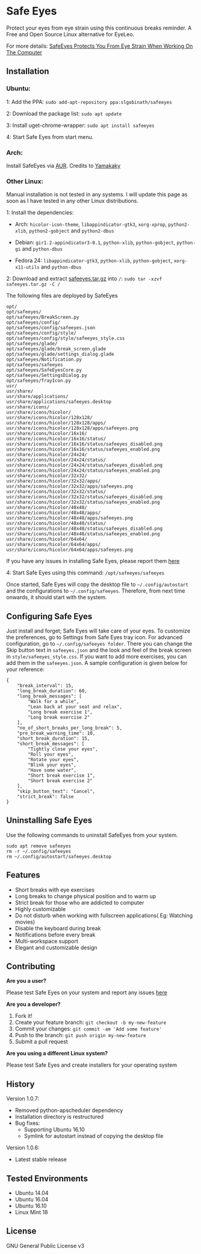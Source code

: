 # Safe Eyes
Protect your eyes from eye strain using this continuous breaks reminder. A Free and Open Source Linux alternative for EyeLeo.

For more details: [SafeEyes Protects You From Eye Strain When Working On The Computer](http://www.webupd8.org/2016/10/safeeyes-protects-you-from-eye-strain.html)

## Installation

### Ubuntu:
1: Add the PPA: `sudo add-apt-repository ppa:slgobinath/safeeyes`

2: Download the package list: `sudo apt update`

3: Install uget-chrome-wrapper: `sudo apt install safeeyes`

4: Start Safe Eyes from start menu.

### Arch:
Install SafeEyes via [AUR](https://aur.archlinux.org/packages/safeeyes/). Credits to [Yamakaky](https://github.com/Yamakaky)

### Other Linux:

Manual installation is not tested in any systems. I will update this page as soon as I have tested in any other Linux distributions.

1: Install the dependencies:

   * Arch: `hicolor-icon-theme`, `libappindicator-gtk3`, `xorg-xprop`, `python2-xlib`, `python2-gobject` and `python2-dbus`

   * Debian: `gir1.2-appindicator3-0.1`, `python-xlib`, `python-gobject`, `python-gi` and `python-dbus`

   * Fedora 24: `libappindicator-gtk3`, `python-xlib`, `python-gobject`, `xorg-x11-utils` and `python-dbus`

2: Download and extract [safeeyes.tar.gz](https://github.com/slgobinath/SafeEyes/releases/download/v1.0.7/safeeyes.tar.gz) into `/`: `sudo tar -xzvf safeeyes.tar.gz -C /`

The following files are deployed by SafeEyes
```
opt/
opt/safeeyes/
opt/safeeyes/BreakScreen.py
opt/safeeyes/config/
opt/safeeyes/config/safeeyes.json
opt/safeeyes/config/style/
opt/safeeyes/config/style/safeeyes_style.css
opt/safeeyes/glade/
opt/safeeyes/glade/break_screen.glade
opt/safeeyes/glade/settings_dialog.glade
opt/safeeyes/Notification.py
opt/safeeyes/safeeyes
opt/safeeyes/SafeEyesCore.py
opt/safeeyes/SettingsDialog.py
opt/safeeyes/TrayIcon.py
usr/
usr/share/
usr/share/applications/
usr/share/applications/safeeyes.desktop
usr/share/icons/
usr/share/icons/hicolor/
usr/share/icons/hicolor/128x128/
usr/share/icons/hicolor/128x128/apps/
usr/share/icons/hicolor/128x128/apps/safeeyes.png
usr/share/icons/hicolor/16x16/
usr/share/icons/hicolor/16x16/status/
usr/share/icons/hicolor/16x16/status/safeeyes_disabled.png
usr/share/icons/hicolor/16x16/status/safeeyes_enabled.png
usr/share/icons/hicolor/24x24/
usr/share/icons/hicolor/24x24/status/
usr/share/icons/hicolor/24x24/status/safeeyes_disabled.png
usr/share/icons/hicolor/24x24/status/safeeyes_enabled.png
usr/share/icons/hicolor/32x32/
usr/share/icons/hicolor/32x32/apps/
usr/share/icons/hicolor/32x32/apps/safeeyes.png
usr/share/icons/hicolor/32x32/status/
usr/share/icons/hicolor/32x32/status/safeeyes_disabled.png
usr/share/icons/hicolor/32x32/status/safeeyes_enabled.png
usr/share/icons/hicolor/48x48/
usr/share/icons/hicolor/48x48/apps/
usr/share/icons/hicolor/48x48/apps/safeeyes.png
usr/share/icons/hicolor/48x48/status/
usr/share/icons/hicolor/48x48/status/safeeyes_disabled.png
usr/share/icons/hicolor/48x48/status/safeeyes_enabled.png
usr/share/icons/hicolor/64x64/
usr/share/icons/hicolor/64x64/apps/
usr/share/icons/hicolor/64x64/apps/safeeyes.png
```
If you have any issues in installing Safe Eyes, please report them [here](https://github.com/slgobinath/SafeEyes/issues)

4: Start Safe Eyes using this command:  `/opt/safeeyes/safeeyes`

Once started, Safe Eyes will copy the desktop file to `~/.config/autostart` and the configurations to `~/.config/safeeyes`. Therefore, from next time onwards, it should start with the system.

## Configuring Safe Eyes
Just install and forget; Safe Eyes will take care of your eyes. To customize the preferences, go to Settings from Safe Eyes tray icon.
For advanced configuration, go to `~/.config/safeeyes folder`. There you can change the Skip button text in `safeeyes.json` and the look and feel of the break screen in `style/safeeyes_style.css`.
If you want to add more exercises, you can add them in the `safeeyes.json`. A sample configuration is given below for your reference:
```
{
    "break_interval": 15, 
    "long_break_duration": 60, 
    "long_break_messages": [
        "Walk for a while", 
        "Lean back at your seat and relax",
        "Long break exercise 1",
        "Long break exercise 2"
    ], 
    "no_of_short_breaks_per_long_break": 5, 
    "pre_break_warning_time": 10, 
    "short_break_duration": 15, 
    "short_break_messages": [
        "Tightly close your eyes", 
        "Roll your eyes", 
        "Rotate your eyes", 
        "Blink your eyes", 
        "Have some water",
        "Short break exercise 1",
        "Short break exercise 2"
    ], 
    "skip_button_text": "Cancel", 
    "strict_break": false
}
```

## Uninstalling Safe Eyes
Use the following commands to uninstall SafeEyes from your system.
```
sudo apt remove safeeyes
rm -r ~/.config/safeeyes
rm ~/.config/autostart/safeeyes.desktop
```

## Features
- Short breaks with eye exercises
- Long breaks to change physical position and to warm up
- Strict break for those who are addicted to computer
- Highly customizable
- Do not disturb when working with fullscreen applications( Eg: Watching movies)
- Disable the keyboard during break
- Notifications before every break
- Multi-workspace support
- Elegant and customizable design

## Contributing
**Are you a user?**

Please test Safe Eyes on your system and report any issues [here](https://github.com/slgobinath/SafeEyes/issues)

**Are you a developer?**

1. Fork it!
2. Create your feature branch: `git checkout -b my-new-feature`
3. Commit your changes: `git commit -am 'Add some feature'`
4. Push to the branch: `git push origin my-new-feature`
5. Submit a pull request

**Are you using a different Linux system?**

Please test Safe Eyes and create installers for your operating system


## History

Version 1.0.7:
 * Removed python-apscheduler dependency
 * Installation directory is restructured
 * Bug fixes:
   * Supporting Ubuntu 16.10
   * Symlink for autostart instead of copying the desktop file

Version 1.0.6:
* Latest stable release

## Tested Environments
 * Ubuntu 14.04
 * Ubuntu 16.04
 * Ubuntu 16.10
 * Linux Mint 18

## License

GNU General Public License v3
